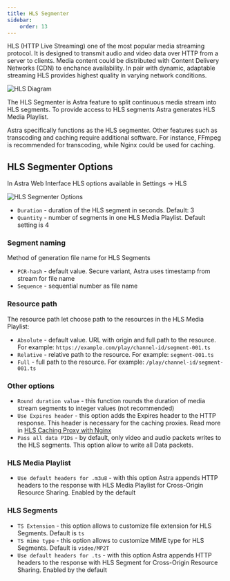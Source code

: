 ```yaml
---
title: HLS Segmenter
sidebar:
    order: 13
---
```


HLS (HTTP Live Streaming) one of the most popular media streaming protocol. It is designed to transmit audio and video data over HTTP from a server to clients. Media content could be distributed with Content Delivery Networks (CDN) to enchance availability. In pair with dynamic, adaptable streaming HLS provides highest quality in varying network conditions.

![HLS Diagram](https://cdn.cesbo.com/help/astra/delivery/http-hls/hls-segmenter/diagram.svg)

The HLS Segmenter is Astra feature to split continuous media stream into HLS segments. To provide access to HLS segments Astra generates HLS Media Playlist.

Astra specifically functions as the HLS segmenter. Other features such as transcoding and caching require additional software. For instance, FFmpeg is recommended for transcoding, while Nginx could be used for caching.

## HLS Segmenter Options

In Astra Web Interface HLS options available in Settings -> HLS

![HLS Segmenter Options](https://cdn.cesbo.com/help/astra/delivery/http-hls/hls-segmenter/options.png)

- `Duration` - duration of the HLS segment in seconds. Default: 3
- `Quantity` - number of segments in one HLS Media Playlist. Default setting is 4

### Segment naming

Method of generation file name for HLS Segments

- `PCR-hash` - default value. Secure variant, Astra uses timestamp from stream for file name
- `Sequence` - sequential number as file name

### Resource path

The resource path let choose path to the resources in the HLS Media Playlist:

- `Absolute` - default value. URL with origin and full path to the resource. For example: `https://example.com/play/channel-id/segment-001.ts`
- `Relative` - relative path to the resource. For example: `segment-001.ts`
- `Full` - full path to the resource. For example: `/play/channel-id/segment-001.ts`

### Other options

- `Round duration value` - this function rounds the duration of media stream segments to integer values (not recommended)
- `Use Expires header` - this option adds the Expires header to the HTTP response. This header is necessary for the caching proxies. Read more in [HLS Caching Proxy with Nginx](/en/articles/tools-and-utilities/hls-caching-proxy-with-nginx)
- `Pass all data PIDs` - by default, only video and audio packets writes to the HLS segments. This option allow to write all Data packets.

### HLS Media Playlist

- `Use default headers for .m3u8` - with this option Astra appends HTTP headers to the response with HLS Media Playlist for Cross-Origin Resource Sharing. Enabled by the default

### HLS Segments

- `TS Extension` - this option allows to customize file extension for HLS Segments. Default is `ts`
- `TS mime type` - this option allows to customize MIME type for HLS Segments. Default is `video/MP2T`
- `Use default headers for .ts` - with this option Astra appends HTTP headers to the response with HLS Segment for Cross-Origin Resource Sharing. Enabled by the default
